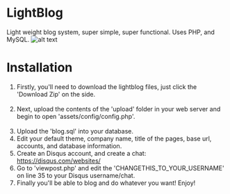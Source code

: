 LightBlog
=========

Light weight blog system, super simple, super functional. 
Uses PHP, and MySQL. 
![alt text](https://vladr.co.uk/img/presentation.png "Title")

Installation
=========

1. Firstly, you'll need to download the lightblog files, just click the 'Download Zip' on the side.<br><br>
2. Next, upload the contents of the 'upload' folder in your web server and begin to open 'assets/config/config.php'.<br><br>
3. Upload the 'blog.sql' into your database.
4. Edit your default theme, company name, title of the pages, base url, accounts, and database information.
5. Create an Disqus account, and create a chat: https://disqus.com/websites/
6. Go to 'viewpost.php' and edit the 'CHANGETHIS_TO_YOUR_USERNAME' on line 35 to your Disqus username/chat.
7. Finally you'll be able to blog and do whatever you want! Enjoy!
